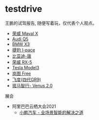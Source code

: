# testdrive
王鹏的试驾报告, 随便写着玩，仅代表个人观点。

- [荣威 Maval X](MarvalX.md)
- [Audi Q5](Audi_Q5.md)
- [BMW X3](BMW_X3.md)
- [捷豹 I-pace](I-pace.md)
- [比亚迪-唐](BYD_Tang.md)
- [荣威 RX-5](RX5.md)
- [Tesla Model3](Tesla_Model3.md)
- [岚图 Free](Voyah.md)
- [飞度(四代GR9)](Fit4G.md)
- [斑马智行- Venus 2.0](Venus20.md)

展会

- 阿里巴巴云栖大会2021
    - [小鹏汽车 - 全场景智能的解决之道](alibaba/xiaopeng.md)
